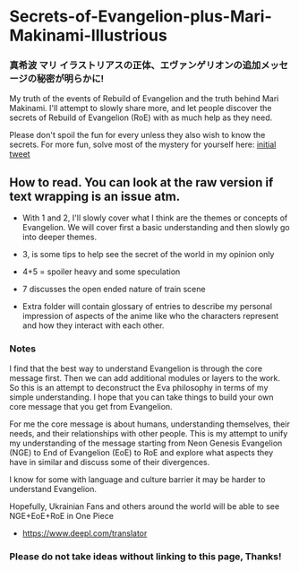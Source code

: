 # Secrets-of-Evangelion-plus-Mari-Makinami-Illustrious
### 真希波 マリ イラストリアスの正体、エヴァンゲリオンの追加メッセージの秘密が明らかに!

My truth of the events of Rebuild of Evangelion and the truth behind Mari Makinami.  I'll attempt to slowly share more, and let people discover the secrets of Rebuild of Evangelion (RoE) with as much help as they need.

Please don't spoil the fun for every unless they also wish to know the secrets.
For more fun, solve most of the mystery for yourself here: [initial tweet](https://twitter.com/Supasleepaman/status/1498560837920899074)

## How to read.  You can look at the raw version if text wrapping is an issue atm.
* With 1 and 2, I'll slowly cover what I think are the themes or concepts of Evangelion.  We will cover first a basic understanding and then slowly go into deeper themes. 
* 3, is some tips to help see the secret of the world in my opinion only
* 4+5 = spoiler heavy and some speculation
* 7 discusses the open ended nature of train scene

* Extra folder will contain glossary of entries to describe my personal impression of aspects of the anime like who the characters represent and how they interact with each other.

### Notes
I find that the best way to understand Evangelion is through the core message first.  Then we can add additional modules or layers to the work.  So this is an attempt to deconstruct the Eva philosophy in terms of my simple understanding.  I hope that you can take things to build your own core message that you get from Evangelion.

For me the core message is about humans, understanding themselves, their needs, and their relationships with other people.  This is my attempt to unify my understanding of the message starting from Neon Genesis Evangelion (NGE) to End of Evangelion (EoE) to RoE and explore what aspects they have in similar and discuss some of their divergences.

I know for some with language and culture barrier it may be harder to understand Evangelion.

Hopefully, Ukrainian Fans and others around the world will be able to see NGE+EoE+RoE in One Piece
* https://www.deepl.com/translator

### Please do not take ideas without linking to this page, Thanks!
